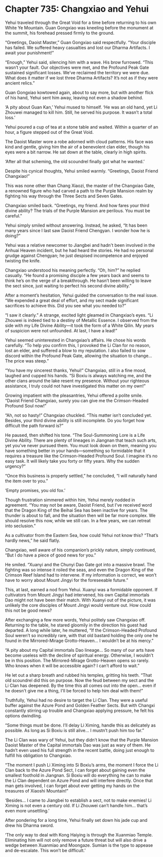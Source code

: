 # Chapter 735: Changxiao and Yehui

Yehui traveled through the Great Void for a time before returning to his own White Ye Mountain. Guan Gongxiao was kneeling before the monument at the summit, his forehead pressed firmly to the ground.

“Greetings, Daoist Master,” Guan Gongxiao said respectfully. “Your disciple has failed. We suffered heavy casualties and lost our Dharma Artifacts. I await your punishment!”

“Enough,” Yehui said, silencing him with a wave. His brow furrowed. “This wasn’t your fault. Our objectives were met, and the Profound Peak Gate sustained significant losses. We’ve reclaimed the territory we were due. What does it matter if we lost three Dharma Artifacts? It’s not as if they were ancient relics.”

Guan Gongxiao kowtowed again, about to say more, but with another flick of his hand, Yehui sent him away, leaving not even a shadow behind.

‘A pity about Guan Kan,’ Yehui mused to himself. ‘He was an old hand, yet Li Zhouwei managed to kill him. Still, he served his purpose. It wasn’t a total loss.’

Yehui poured a cup of tea at a stone table and waited. Within a quarter of an hour, a figure stepped out of the Great Void.

The Daoist Master wore a robe adorned with cloud patterns. His face was kind and gentle, giving him the air of a benevolent clan elder, though his eyes were a bit narrow. He sat down at the table, clearly in high spirits.

‘After all that scheming, the old scoundrel finally got what he wanted.’

Despite his cynical thoughts, Yehui smiled warmly. “Greetings, Daoist Friend Changxiao!”

This was none other than Chang Xiaozi, the master of the Changxiao Gate, a renowned figure who had carved a path to the Purple Mansion realm by fighting his way through the Three Sects and Seven Gates.

Changxiao smiled back. “Greetings, my friend. And how fares your third divine ability? The trials of the Purple Mansion are perilous. You must be careful.”

Yehui simply smiled without answering. Instead, he asked, “It has been many years since I last saw Daoist Friend Chengyan. I wonder how he is doing?”

Yehui was a relative newcomer to Jiangbei and hadn't been involved in the Anhuai Heaven incident, but he had heard the stories. He had no personal grudge against Chengyan; he just despised incompetence and enjoyed twisting the knife.

Changxiao understood his meaning perfectly. “Oh, him?” he replied casually. “He found a promising disciple a few years back and seems to think he’s on the verge of a breakthrough. He hasn’t been willing to leave the sect since, just waiting to perfect his second divine ability.”

After a moment’s hesitation, Yehui guided the conversation to the real issue. “We expended a great deal of effort, and my sect made significant sacrifices to achieve this. Did you see what you needed to?”

“I saw it clearly.” A strange, excited light gleamed in Changxiao’s eyes. “Li Zhouwei is indeed tied to a destiny of Metallic Essence. I observed from the side with my Life Divine Ability—it took the form of a White Qilin. My years of suspicion were not unfounded. At last, I have a lead!”

Yehui seemed uninterested in Changxiao’s affairs. He chose his words carefully. “To help you confirm this, I provoked the Li Clan for no reason, lost an elder, and suffered a blow to my reputation. I also failed to sow discord within the Profound Peak Gate, allowing the situation to change… The price was steep.”

“You have my sincerest thanks, Yehui!” Changxiao, still in a fine mood, laughed and cupped his hands. “Si Boxiu is always watching me, and the other clans around the lake resent my presence. Without your righteous assistance, I truly could not have investigated this matter on my own!”

Growing impatient with the pleasantries, Yehui offered a polite smile. “Daoist Friend Changxiao, surely you can give me the Crimson-Headed Profound Soul now!”

“Ah, not so hasty!” Changxiao chuckled. “This matter isn’t concluded yet. Besides, your third divine ability is still incomplete. Do you forget how difficult the path forward is?”

He paused, then shifted his tone. “The Soul-Summoning Lore is a Life Divine Ability. There are plenty of lineages in Jiangnan that teach such arts, yet you’ve never pursued them. You must look down on them, meaning you have something better in your hands—something so formidable that it requires a treasure like the Crimson-Headed Profound Soul. I imagine it’s no easy task. It will likely take you forty or fifty years. Why the sudden urgency?”

“Once this business is properly settled,” he concluded, “I will naturally hand the item over to you.”

‘Empty promises, you old fox.’

Though frustration simmered within him, Yehui merely nodded in agreement. “You may not be aware, Daoist Friend, but I’ve received word that the Dragon King of the Beihai Sea has been inactive for years. The thunder is about to fall, and the situation then will be far more complex. We should resolve this now, while we still can. In a few years, we can retreat into seclusion.”

As a cultivator from the Eastern Sea, how could Yehui not know this? “That’s hardly news,” he said flatly.

Changxiao, well aware of his companion’s prickly nature, simply continued, “But I do have a piece of good news for you.”

He smiled. “Xuanyi and the Chunyi Dao Gate got into a massive brawl. The fighting was so intense it roiled the seas, and even the Dragon King of the Crimson Reef Island had to intervene. If my information is correct, we won’t have to worry about Mount Jingyi for the foreseeable future.”

This, at last, earned a nod from Yehui. Xuanyi was a formidable opponent. If cultivators from Mount Jingyi had intervened, his own Capital immortals Dao might not have been their match. With Xuanyi out of the picture, it was unlikely the core disciples of Mount Jingyi would venture out. How could this not be good news?

After exchanging a few more words, Yehui politely saw Changxiao off. Returning to the table, he stared gloomily in the direction his guest had departed. A long while later, he muttered, “If the Crimson-Headed Profound Soul weren’t so incredibly rare, with that old bastard holding the only one he found in the Mirrored-Mirage Grotto-Heaven… I wouldn’t be at his mercy.”

“A pity about my Capital immortals Dao lineage… So many of our arts have become useless with the decline of spiritual energy. Otherwise, I wouldn't be in this position. The Mirrored-Mirage Grotto-Heaven opens so rarely. Who knows when it will be accessible again? I can’t afford to wait.”

He let out a sharp breath and rubbed his temples, gritting his teeth. “That old scoundrel did this on purpose. Now the feud between my sect and the Li Clan has deepened. By the time this all comes out into the open… even if he doesn't give me a thing, I'll be forced to help him deal with them!”

Truthfully, Yehui had no desire to target the Li Clan. They were a useful buffer against the Azure Pond and Golden Feather Sects. But with Changxi constantly stirring up trouble and Changxiao applying pressure, he felt his options dwindling.

“Some things must be done. I’ll delay Li Ximing, handle this as delicately as possible. As long as Si Boxiu is still alive… I mustn’t push him too far.”

The Li Clan was wary of Yehui, but they didn’t know that the Purple Mansion Daoist Master of the Capital immortals Dao was just as wary of them. He hadn’t even used his full strength in the recent battle, doing just enough to fulfill his obligation to Changxiao.

“The moment I push Li Ximing into Si Boxiu’s arms, the moment I force the Li Clan back to the Azure Pond Sect, I can forget about gaining even the smallest foothold in Jiangnan. Si Boxiu will do everything he can to make the Li Clan dependent on Azure Pond and will interfere directly. Once that man gets involved, I can forget about ever getting my hands on the treasures of Xiaoshi Mountain!”

‘Besides… I came to Jiangbei to establish a sect, not to make enemies! Li Ximing is not even a century old. If Li Zhouwei can’t handle him… that’s even more unsettling.’

After pondering for a long time, Yehui finally set down his jade cup and drew his Dharma sword.

‘The only way to deal with Kong Haiying is through the Xuanmiao Temple. Eliminating him will not only remove a future threat but will also drive a wedge between Xuanmiao and Moongaze. Sumian is the type to appease and de-escalate. This won’t be difficult.’
